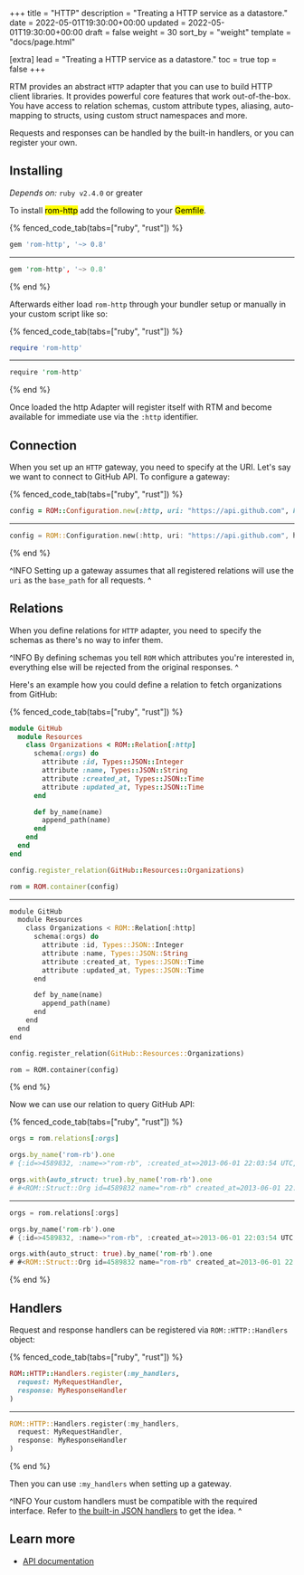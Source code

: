 +++
title = "HTTP"
description = "Treating a HTTP service as a datastore."
date = 2022-05-01T19:30:00+00:00
updated = 2022-05-01T19:30:00+00:00
draft = false
weight = 30
sort_by = "weight"
template = "docs/page.html"

[extra]
lead = "Treating a HTTP service as a datastore."
toc = true
top = false
+++


RTM provides an abstract `HTTP` adapter that you can use to build HTTP client libraries. It provides powerful core features that work out-of-the-box. You have access to relation schemas, custom attribute types, aliasing, auto-mapping to structs, using custom struct namespaces and more.

Requests and responses can be handled by the built-in handlers, or you can register your own.

## Installing

*Depends on:* `ruby v2.4.0` or greater

To install <mark>rom-http</mark> add the following to your <mark>Gemfile</mark>.

{% fenced_code_tab(tabs=["ruby", "rust"]) %}

```ruby
gem 'rom-http', '~> 0.8'
```

---

```rust
gem 'rom-http', '~> 0.8'
```

{% end %}

Afterwards either load `rom-http` through your bundler setup or manually in your custom
script like so:

{% fenced_code_tab(tabs=["ruby", "rust"]) %}

```ruby
require 'rom-http'
```

---

```rust
require 'rom-http'
```

{% end %}

Once loaded the http Adapter will register itself with RTM and become available
for immediate use via the `:http` identifier.

## Connection

When you set up an `HTTP` gateway, you need to specify at the URI. Let's say we want to connect to GitHub API. To configure a gateway:

{% fenced_code_tab(tabs=["ruby", "rust"]) %}

```ruby
config = ROM::Configuration.new(:http, uri: "https://api.github.com", handlers: :json)
```

---

```rust
config = ROM::Configuration.new(:http, uri: "https://api.github.com", handlers: :json)
```

{% end %}

^INFO
  Setting up a gateway assumes that all registered relations will use the `uri` as the `base_path` for all requests.
^

## Relations

When you define relations for `HTTP` adapter, you need to specify the schemas as there's no way to infer them.

^INFO
  By defining schemas you tell `ROM` which attributes you're interested in, everything else will be rejected from the original responses.
^

Here's an example how you could define a relation to fetch organizations from GitHub:

{% fenced_code_tab(tabs=["ruby", "rust"]) %}

```ruby
module GitHub
  module Resources
    class Organizations < ROM::Relation[:http]
      schema(:orgs) do
        attribute :id, Types::JSON::Integer
        attribute :name, Types::JSON::String
        attribute :created_at, Types::JSON::Time
        attribute :updated_at, Types::JSON::Time
      end

      def by_name(name)
        append_path(name)
      end
    end
  end
end

config.register_relation(GitHub::Resources::Organizations)

rom = ROM.container(config)
```

---

```rust
module GitHub
  module Resources
    class Organizations < ROM::Relation[:http]
      schema(:orgs) do
        attribute :id, Types::JSON::Integer
        attribute :name, Types::JSON::String
        attribute :created_at, Types::JSON::Time
        attribute :updated_at, Types::JSON::Time
      end

      def by_name(name)
        append_path(name)
      end
    end
  end
end

config.register_relation(GitHub::Resources::Organizations)

rom = ROM.container(config)
```

{% end %}

Now we can use our relation to query GitHub API:

{% fenced_code_tab(tabs=["ruby", "rust"]) %}

```ruby
orgs = rom.relations[:orgs]

orgs.by_name('rom-rb').one
# {:id=>4589832, :name=>"rom-rb", :created_at=>2013-06-01 22:03:54 UTC, :updated_at=>2019-04-03 14:36:48 UTC}

orgs.with(auto_struct: true).by_name('rom-rb').one
# #<ROM::Struct::Org id=4589832 name="rom-rb" created_at=2013-06-01 22:03:54 UTC updated_at=2019-04-03 14:36:48 UTC>
```

---

```rust
orgs = rom.relations[:orgs]

orgs.by_name('rom-rb').one
# {:id=>4589832, :name=>"rom-rb", :created_at=>2013-06-01 22:03:54 UTC, :updated_at=>2019-04-03 14:36:48 UTC}

orgs.with(auto_struct: true).by_name('rom-rb').one
# #<ROM::Struct::Org id=4589832 name="rom-rb" created_at=2013-06-01 22:03:54 UTC updated_at=2019-04-03 14:36:48 UTC>
```

{% end %}

## Handlers

Request and response handlers can be registered via `ROM::HTTP::Handlers` object:

{% fenced_code_tab(tabs=["ruby", "rust"]) %}

```ruby
ROM::HTTP::Handlers.register(:my_handlers,
  request: MyRequestHandler,
  response: MyResponseHandler
)
```

---

```rust
ROM::HTTP::Handlers.register(:my_handlers,
  request: MyRequestHandler,
  response: MyResponseHandler
)
```

{% end %}

Then you can use `:my_handlers` when setting up a gateway.

^INFO
  Your custom handlers must be compatible with the required interface. Refer to [the built-in JSON handlers](https://github.com/taqtiqa/ramets-http/blob/main/lib/rom/http/handlers/json.rb) to get the idea.
^

## Learn more

* [API documentation](https://api.rom-rb.org/rom-http/)
